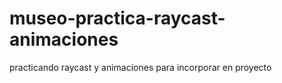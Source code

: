 # museo-practica-raycast-animaciones
 practicando raycast y animaciones para incorporar en proyecto
